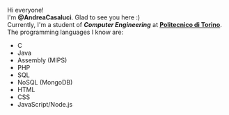  Hi everyone!  
 I'm **@AndreaCasaluci**. Glad to see you here :)  
 Currently, I'm a student of ***Computer Engineering*** at **[Politecnico di Torino](https://www.polito.it/)**.  
 The programming languages I know are:  
 - C
 - Java
 - Assembly (MIPS)
 - PHP
 - SQL
 - NoSQL (MongoDB)
 - HTML
 - CSS
 - JavaScript/Node.js
  
 
